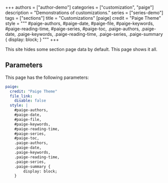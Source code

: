 +++
authors = ["author-demo"]
categories = ["customization", "paige"]
description = "Demonstrations of customizations."
series = ["series-demo"]
tags = ["sections"]
title = "Customizations"
[paige]
credit = "Paige Theme"
style = """
#paige-authors,
#paige-date,
#paige-file,
#paige-keywords,
#paige-reading-time,
#paige-series,
#paige-toc,
.paige-authors,
.paige-date,
.paige-keywords,
.paige-reading-time,
.paige-series,
.paige-summary {
    display: block;
}
"""
+++

This site hides some section page data by default. This page shows it all.

<!--more-->

## Parameters

This page has the following parameters:

```yaml
paige:
  credit: "Paige Theme"
  file_link:
    disable: false
  style: |
    #paige-authors,
    #paige-date,
    #paige-file,
    #paige-keywords,
    #paige-reading-time,
    #paige-series,
    #paige-toc,
    .paige-authors,
    .paige-date,
    .paige-keywords,
    .paige-reading-time,
    .paige-series,
    .paige-summary {
        display: block;
    }
```
